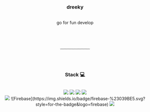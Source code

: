 <div align = "center">

<br/>
<h3>dreeky</h3><br/>
go for fun develop


<br/><br/>


<!-- [![Gmail Badge](https://img.shields.io/badge/Gmail-d14836?style=flat-square&logo=Gmail&logoColor=white&link=mailto:jinnyong44@gmail.com)](mailto:jinnyong44@gmail.com) -->
 
  
﹏﹏﹏﹏﹏﹏﹏

<br/><br/>
 
<h3>Stack 💻</h3>
 
<br/>

<img src="https://img.shields.io/badge/C-A8B9CC?style=flat-square&logo=C&logoColor=white"/>
<img src="https://img.shields.io/badge/HTML-E34F26?style=flat-square&logo=HTML5&logoColor=white"/>
<img src="https://img.shields.io/badge/CSS-1572B6?style=flat-square&logo=CSS3&logoColor=white"/>
<img src="https://img.shields.io/badge/JavaScript-F7DF1E?style=flat-square&logo=JavaScript&logoColor=white"/><br>
<img src="https://img.shields.io/badge/Vue.js-4FC08D?style=flat-square&logo=Vue.js&logoColor=white"/>
![Firebase](https://img.shields.io/badge/firebase-%23039BE5.svg?style=for-the-badge&logo=firebase)
<img src="https://img.shields.io/badge/Git-F05032?style=flat-square&logo=Git&logoColor=white"/>

</div>

<br/>

